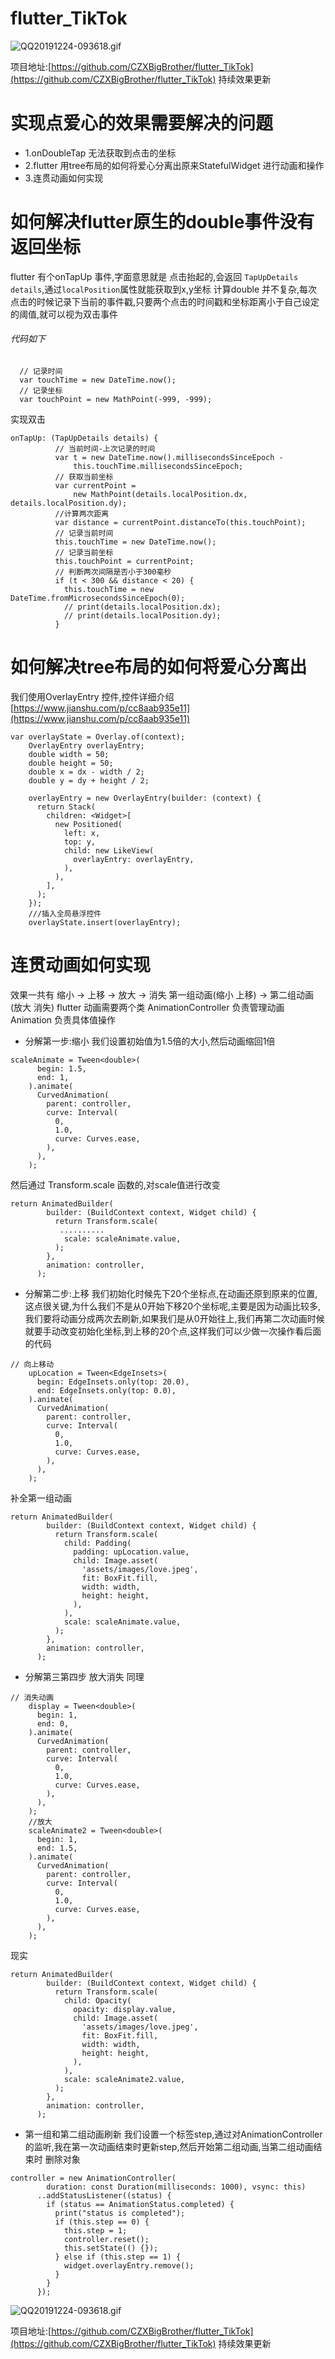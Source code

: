# flutter_TikTok
![QQ20191224-093618.gif](https://upload-images.jianshu.io/upload_images/3258209-25d9fef2e2239264.gif?imageMogr2/auto-orient/strip)

项目地址:[https://github.com/CZXBigBrother/flutter_TikTok](https://github.com/CZXBigBrother/flutter_TikTok) 持续效果更新
# 实现点爱心的效果需要解决的问题
* 1.onDoubleTap 无法获取到点击的坐标
* 2.flutter 用tree布局的如何将爱心分离出原来StatefulWidget 进行动画和操作
* 3.连贯动画如何实现

# 如何解决flutter原生的double事件没有返回坐标
flutter 有个onTapUp 事件,字面意思就是 点击抬起的,会返回 ```TapUpDetails details```,通过```localPosition```属性就能获取到x,y坐标
计算double 并不复杂,每次点击的时候记录下当前的事件戳,只要两个点击的时间戳和坐标距离小于自己设定的阈值,就可以视为双击事件
###### 代码如下
```
  // 记录时间
  var touchTime = new DateTime.now();
  // 记录坐标
  var touchPoint = new MathPoint(-999, -999);
```
实现双击
```
onTapUp: (TapUpDetails details) {
          // 当前时间-上次记录的时间
          var t = new DateTime.now().millisecondsSinceEpoch -
              this.touchTime.millisecondsSinceEpoch;
          // 获取当前坐标
          var currentPoint =
              new MathPoint(details.localPosition.dx, details.localPosition.dy);
          //计算两次距离
          var distance = currentPoint.distanceTo(this.touchPoint);
          // 记录当前时间
          this.touchTime = new DateTime.now();
          // 记录当前坐标
          this.touchPoint = currentPoint;
          // 判断两次间隔是否小于300毫秒
          if (t < 300 && distance < 20) {
            this.touchTime = new DateTime.fromMicrosecondsSinceEpoch(0);
            // print(details.localPosition.dx);
            // print(details.localPosition.dy);
          }
```
# 如何解决tree布局的如何将爱心分离出
我们使用OverlayEntry 控件,控件详细介绍 [https://www.jianshu.com/p/cc8aab935e11](https://www.jianshu.com/p/cc8aab935e11)
```
var overlayState = Overlay.of(context);
    OverlayEntry overlayEntry;
    double width = 50;
    double height = 50;
    double x = dx - width / 2;
    double y = dy + height / 2;

    overlayEntry = new OverlayEntry(builder: (context) {
      return Stack(
        children: <Widget>[
          new Positioned(
            left: x,
            top: y,
            child: new LikeView(
              overlayEntry: overlayEntry,
            ),
          ),
        ],
      );
    });
    ///插入全局悬浮控件
    overlayState.insert(overlayEntry);
```
# 连贯动画如何实现
效果一共有 缩小 → 上移 → 放大 → 消失
第一组动画(缩小 上移) → 第二组动画(放大 消失)
flutter 动画需要两个类
AnimationController 负责管理动画
Animation 负责具体值操作
* 分解第一步:缩小
我们设置初始值为1.5倍的大小,然后动画缩回1倍
```
scaleAnimate = Tween<double>(
      begin: 1.5,
      end: 1,
    ).animate(
      CurvedAnimation(
        parent: controller,
        curve: Interval(
          0,
          1.0,
          curve: Curves.ease,
        ),
      ),
    );
```
然后通过 Transform.scale 函数的,对scale值进行改变
```
return AnimatedBuilder(
        builder: (BuildContext context, Widget child) {
          return Transform.scale(
           ..........
            scale: scaleAnimate.value,
          );
        },
        animation: controller,
      );
```
* 分解第二步:上移
我们初始化时候先下20个坐标点,在动画还原到原来的位置,这点很关键,为什么我们不是从0开始下移20个坐标呢,主要是因为动画比较多,我们要将动画分成两次去刷新,如果我们是从0开始往上,我们再第二次动画时候就要手动改变初始化坐标,到上移的20个点,这样我们可以少做一次操作看后面的代码
```
// 向上移动
    upLocation = Tween<EdgeInsets>(
      begin: EdgeInsets.only(top: 20.0),
      end: EdgeInsets.only(top: 0.0),
    ).animate(
      CurvedAnimation(
        parent: controller,
        curve: Interval(
          0,
          1.0,
          curve: Curves.ease,
        ),
      ),
    );
```
补全第一组动画
```
return AnimatedBuilder(
        builder: (BuildContext context, Widget child) {
          return Transform.scale(
            child: Padding(
              padding: upLocation.value,
              child: Image.asset(
                'assets/images/love.jpeg',
                fit: BoxFit.fill,
                width: width,
                height: height,
              ),
            ),
            scale: scaleAnimate.value,
          );
        },
        animation: controller,
      );
```
* 分解第三第四步 放大消失 同理
```
// 消失动画
    display = Tween<double>(
      begin: 1,
      end: 0,
    ).animate(
      CurvedAnimation(
        parent: controller,
        curve: Interval(
          0,
          1.0,
          curve: Curves.ease,
        ),
      ),
    );
    //放大
    scaleAnimate2 = Tween<double>(
      begin: 1,
      end: 1.5,
    ).animate(
      CurvedAnimation(
        parent: controller,
        curve: Interval(
          0,
          1.0,
          curve: Curves.ease,
        ),
      ),
    );
```
现实
```
return AnimatedBuilder(
        builder: (BuildContext context, Widget child) {
          return Transform.scale(
            child: Opacity(
              opacity: display.value,
              child: Image.asset(
                'assets/images/love.jpeg',
                fit: BoxFit.fill,
                width: width,
                height: height,
              ),
            ),
            scale: scaleAnimate2.value,
          );
        },
        animation: controller,
      );
```
* 第一组和第二组动画刷新
我们设置一个标签step,通过对AnimationController的监听,我在第一次动画结束时更新step,然后开始第二组动画,当第二组动画结束时 删除对象
```
controller = new AnimationController(
        duration: const Duration(milliseconds: 1000), vsync: this)
      ..addStatusListener((status) {
        if (status == AnimationStatus.completed) {
          print("status is completed");
          if (this.step == 0) {
            this.step = 1;
            controller.reset();
            this.setState(() {});
          } else if (this.step == 1) {
            widget.overlayEntry.remove();
          }
        }
      });
```
![QQ20191224-093618.gif](https://upload-images.jianshu.io/upload_images/3258209-25d9fef2e2239264.gif?imageMogr2/auto-orient/strip)

项目地址:[https://github.com/CZXBigBrother/flutter_TikTok](https://github.com/CZXBigBrother/flutter_TikTok) 持续效果更新





















